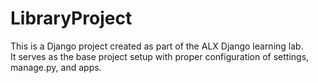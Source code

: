 # LibraryProject

This is a Django project created as part of the ALX Django learning lab.  
It serves as the base project setup with proper configuration of settings, manage.py, and apps.
